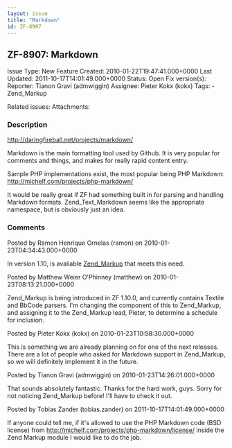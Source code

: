 ```yaml
---
layout: issue
title: "Markdown"
id: ZF-8907
---
```


ZF-8907: Markdown
-----------------

 Issue Type: New Feature Created: 2010-01-22T19:47:41.000+0000 Last Updated: 2011-10-17T14:01:49.000+0000 Status: Open Fix version(s): 
 Reporter:  Tianon Gravi (admwiggin)  Assignee:  Pieter Kokx (kokx)  Tags: - Zend\_Markup
 
 Related issues: 
 Attachments: 
### Description

<http://daringfireball.net/projects/markdown/>

Markdown is the main formatting tool used by Github. It is very popular for comments and things, and makes for really rapid content entry.

Sample PHP implementations exist, the most popular being PHP Markdown: <http://michelf.com/projects/php-markdown/>

It would be really great if ZF had something built in for parsing and handling Markdown formats. Zend\_Text\_Markdown seems like the appropriate namespace, but is obviously just an idea.

 

 

### Comments

Posted by Ramon Henrique Ornelas (ramon) on 2010-01-23T04:34:43.000+0000

In version 1.10, is available [Zend\_Markup](http://framework.zend.com/manual/1.10/en/zend.markup.html) that meets this need.

 

 

Posted by Matthew Weier O'Phinney (matthew) on 2010-01-23T08:13:21.000+0000

Zend\_Markup is being introduced in ZF 1.10.0, and currently contains Textile and BbCode parsers. I'm changing the component of this to Zend\_Markup, and assigning it to the Zend\_Markup lead, Pieter, to determine a schedule for inclusion.

 

 

Posted by Pieter Kokx (kokx) on 2010-01-23T10:58:30.000+0000

This is something we are already planning on for one of the next releases. There are a lot of people who asked for Markdown support in Zend\_Markup, so we will definitely implement it in the future.

 

 

Posted by Tianon Gravi (admwiggin) on 2010-01-23T14:26:01.000+0000

That sounds absolutely fantastic. Thanks for the hard work, guys. Sorry for not noticing Zend\_Markup before! I'll have to check it out.

 

 

Posted by Tobias Zander (tobias.zander) on 2011-10-17T14:01:49.000+0000

If anyone could tell me, if it's allowed to use the PHP Markdown code (BSD license) from <http://michelf.com/projects/php-markdown/license/> inside the Zend Markup module I would like to do the job.

 

 